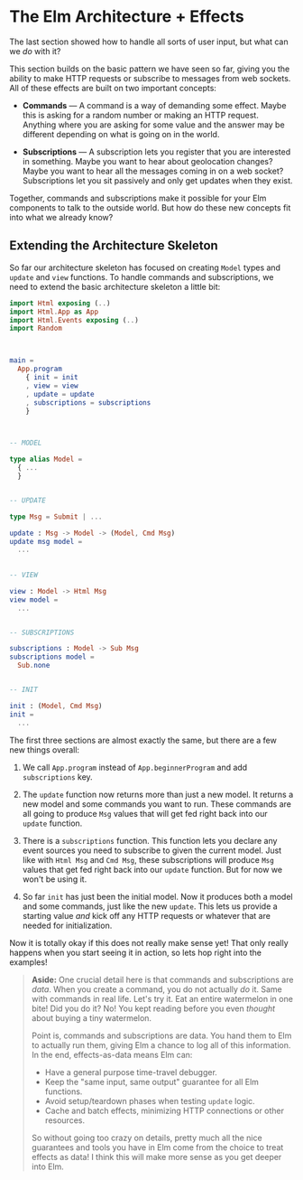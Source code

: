 # The Elm Architecture + Effects

The last section showed how to handle all sorts of user input, but what can we *do* with it?

This section builds on the basic pattern we have seen so far, giving you the ability to make HTTP requests or subscribe to messages from web sockets. All of these effects are built on two important concepts:

  - **Commands** &mdash; A command is a way of demanding some effect. Maybe this is asking for a random number or making an HTTP request. Anything where you are asking for some value and the answer may be different depending on what is going on in the world.

  - **Subscriptions** &mdash; A subscription lets you register that you are interested in something. Maybe you want to hear about geolocation changes? Maybe you want to hear all the messages coming in on a web socket? Subscriptions let you sit passively and only get updates when they exist.

Together, commands and subscriptions make it possible for your Elm components to talk to the outside world. But how do these new concepts fit into what we already know?


## Extending the Architecture Skeleton

So far our architecture skeleton has focused on creating `Model` types and `update` and `view` functions. To handle commands and subscriptions, we need to extend the basic architecture skeleton a little bit:

```elm
import Html exposing (..)
import Html.App as App
import Html.Events exposing (..)
import Random



main =
  App.program
    { init = init
    , view = view
    , update = update
    , subscriptions = subscriptions
    }



-- MODEL

type alias Model =
  { ...
  }


-- UPDATE

type Msg = Submit | ...

update : Msg -> Model -> (Model, Cmd Msg)
update msg model =
  ...
  
  
-- VIEW

view : Model -> Html Msg
view model =
  ...


-- SUBSCRIPTIONS

subscriptions : Model -> Sub Msg
subscriptions model =
  Sub.none


-- INIT

init : (Model, Cmd Msg)
init =
  ...
```

The first three sections are almost exactly the same, but there are a few new things overall:

  1. We call `App.program` instead of `App.beginnerProgram` and add `subscriptions` key.

  2. The `update` function now returns more than just a new model. It returns a new model and some commands you want to run. These commands are all going to produce `Msg` values that will get fed right back into our `update` function.

  3. There is a `subscriptions` function. This function lets you declare any event sources you need to subscribe to given the current model. Just like with `Html Msg` and `Cmd Msg`, these subscriptions will produce `Msg` values that get fed right back into our `update` function. But for now we won't be using it.

  4. So far `init` has just been the initial model. Now it produces both a model and some commands, just like the new `update`. This lets us provide a starting value *and* kick off any HTTP requests or whatever that are needed for initialization.

Now it is totally okay if this does not really make sense yet! That only really happens when you start seeing it in action, so lets hop right into the examples!


> **Aside:** One crucial detail here is that commands and subscriptions are *data*. When you create a command, you do not actually *do* it. Same with commands in real life. Let's try it. Eat an entire watermelon in one bite! Did you do it? No! You kept reading before you even *thought* about buying a tiny watermelon.
> 
> Point is, commands and subscriptions are data. You hand them to Elm to actually run them, giving Elm a chance to log all of this information. In the end, effects-as-data means Elm can:
> 
>   - Have a general purpose time-travel debugger.
>   - Keep the "same input, same output" guarantee for all Elm functions.
>   - Avoid setup/teardown phases when testing `update` logic.
>   - Cache and batch effects, minimizing HTTP connections or other resources.
> 
> So without going too crazy on details, pretty much all the nice guarantees and tools you have in Elm come from the choice to treat effects as data! I think this will make more sense as you get deeper into Elm.